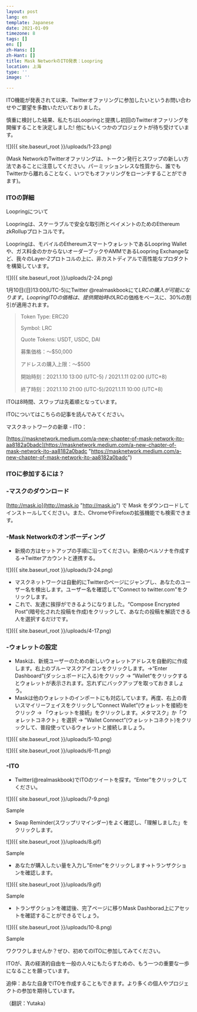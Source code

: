 ```yaml
---
layout: post
lang: en
template: Japanese
date: 2021-01-09
timezone: 8
tags: []
en: []
zh-Hans: []
zh-Hant: []
title: Mask NetworkのITO発表：Loopring
location: 上海
type: ''
image: ''

---
```

ITO機能が発表されて以来、Twitterオファリングに参加したいというお問い合わせやご要望を多数いただいておりました。

慎重に検討した結果、私たちはLoopringと提携し初回のTwitterオファリングを開催することを決定しました! 他にもいくつかのプロジェクトが待ち受けています。

![]({{ site.baseurl_root }}/uploads/1-23.png)

(Mask NetworkのTwitterオファリングは、トークン発行とスワップの新しい方法であることに注意してください。パーミッションレスな性質から、誰でもTwitterから離れることなく、いつでもオファリングをローンチすることができます)。

### ITOの詳細

Loopringについて

Loopringは、スケーラブルで安全な取引所とペイメントのためのEthereum zkRollupプロトコルです。

Loopringは、モバイルのEthereumスマートウォレットであるLoopring Walletや、ガス料金のかからないオーダーブックやAMMであるLoopring Exchangeなど、我々のLayer-2プロトコルの上に、非カストディアルで高性能なプロダクトを構築しています。

![]({{ site.baseurl_root }}/uploads/2-24.png)

1月10日(日)13:00(UTC-5)にTwitter @realmaskbookにて$LRCの購入が可能になります。Loopring ITOの価格は、提供開始時の$LRCの価格をベースに、30%の割引が適用されます。

> Token Type: ERC20
>
> Symbol: LRC
>
> Quote Tokens: USDT, USDC, DAI
>
> 募集価格：～$50,000
>
> アドレスの購入上限：～$500
>
> 開始時刻：2021.1.10 13:00 (UTC-5) / 2021.1.11 02:00 (UTC+8)
>
> 終了時刻：2021.1.10 21:00 (UTC-5)/2021.1.11 10:00 (UTC+8)

ITOは8時間、スワップは先着順となっています。

ITOについてはこちらの記事を読んでみてください。

マスクネットワークの新章 - ITO：

[https://masknetwork.medium.com/a-new-chapter-of-mask-network-ito-aa8182a0badc](https://masknetwork.medium.com/a-new-chapter-of-mask-network-ito-aa8182a0badc "https://masknetwork.medium.com/a-new-chapter-of-mask-network-ito-aa8182a0badc")

### ITOに参加するには？

### -マスクのダウンロード

[http://mask.io](http://mask.io "http://mask.io") で Mask をダウンロードしてインストールしてください。また、ChromeやFirefoxの拡張機能でも検索できます。

### -Mask Networkのオンボーディング

* 新規の方はセットアップの手順に沿ってください。新規のペルソナを作成する→Twitterアカウントと連携する。

![]({{ site.baseurl_root }}/uploads/3-24.png)

* マスクネットワークは自動的にTwitterのページにジャンプし、あなたのユーザー名を検出します。ユーザー名を確認して"Connect to twitter.com"をクリックします。
* これで、友達に挨拶ができるようになりました。“Compose Encrypted Post”(暗号化された投稿を作成)をクリックして、あなたの投稿を解読できる人を選択するだけです。

![]({{ site.baseurl_root }}/uploads/4-17.png)

### -ウォレットの設定

* Maskは、新規ユーザーのための新しいウォレットアドレスを自動的に作成します。右上のブルーマスクアイコンをクリックします。→“Enter Dashboard”(ダッシュボードに入る)をクリック → “Wallet“をクリックするとウォレットが表示されます。忘れずにバックアップを取っておきましょう。
* Maskは他のウォレットのインポートにも対応しています。再度、右上の青いスマイリーフェイスをクリックし“Connect Wallet”(ウォレットを接続)をクリック → 「ウォレットを接続」をクリックします。メタマスク」か「ウォレットコネクト」を選択 → “Wallet Connect”(ウォレットコネクト)をクリックして、普段使っているウォレットと接続しましょう。

![]({{ site.baseurl_root }}/uploads/5-10.png)

![]({{ site.baseurl_root }}/uploads/6-11.png)

### -ITO

* Twitter(@realmaskbook)でITOのツイートを探す。“Enter”をクリックしてください。

![]({{ site.baseurl_root }}/uploads/7-9.png)

Sample

* Swap Reminder(スワップリマインダー)をよく確認し、「理解しました」をクリックします。

![]({{ site.baseurl_root }}/uploads/8.gif)

Sample

* あなたが購入したい量を入力し"Enter"をクリックします→トランザクションを確認します。

![]({{ site.baseurl_root }}/uploads/9.gif)

Sample

* トランザクションを確認後、完了ページに移りMask Dashborad上にアセットを確認することができるでしょう。

![]({{ site.baseurl_root }}/uploads/10-8.png)

Sample

ワクワクしませんか？ぜひ、初めてのITOに参加してみてください。

ITOが、真の経済的自由を一般の人々にもたらすための、もう一つの重要な一歩になることを願っています。

追伸：あなた自身でITOを作成することもできます。より多くの個人やプロジェクトの参加を期待しています。

（翻訳：Yutaka）